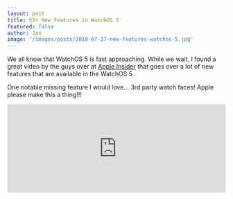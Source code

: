 ```yaml
---
layout: post
title: 65+ New Features in WatchOS 5
featured: false
author: Jon
image: '/images/posts/2018-07-27-new-features-watchos-5.jpg'
---
```

We all know that WatchOS 5 is fast approaching. While we wait, I found a great video by the guys over at [Apple Insider](https://appleinsider.com/articles/18/06/08/65-new-features-in-watchos-5-for-apple-watch) that goes over a lot of new features that are available in the WatchOS 5.

One notable missing feature I would love… 3rd party watch faces! Apple please make this a thing!!!

<div style="position:relative;height:0;padding-bottom:40.42%"><iframe src="https://www.youtube.com/embed/pmzOZlPYCds?ecver=2" style="position:absolute;width:100%;height:100%;left:0" width="891" height="480" frameborder="0" allow="autoplay; encrypted-media" allowfullscreen></iframe></div>

<br>
<br>
<br><br>
